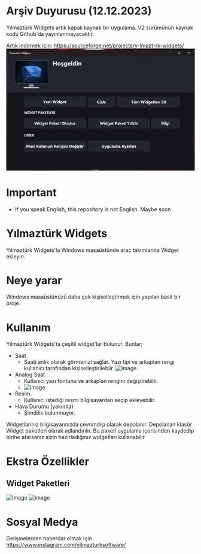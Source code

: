 # Arşiv Duyurusu (12.12.2023)
Yılmaztürk Widgets artık kapalı kaynak bir uygulama. V2 sürümünün kaynak kodu Github'da yayınlanmayacaktır.

Artık indirmek için: https://sourceforge.net/projects/y-lmazt-rk-widgets/
![image](https://github.com/YilmazturkSoftware/YilmazturkWidgets/blob/main/ywidgets.png)

# Important
* If you speak English, this repository is not English. Maybe soon

# Yılmaztürk Widgets
Yılmaztürk Widgets'la Windows masaüstünde araç takımlarına Widget ekleyin.

# Neye yarar
Windows masaüstünüzü daha çok kişiselleştirmek için yapılan basit bir proje. 

# Kullanım
Yılmaztürk Widgets'ta çeşitli widget'lar bulunur. Bunlar;
* Saat
  - Saati anlık olarak görmenizi sağlar. Yazı tipi ve arkaplan rengi kullanıcı tarafından kişiselleştirilebiir.
![image](https://i.hizliresim.com/gjn3bbz.png)
* Analog Saat
  - Kullanıcı yazı fontunu ve arkaplan rengini değiştirebilir.
  - ![image](https://i.hizliresim.com/tvimlsq.png)
* Resim
  - Kullanıcı istediği resmi bilgisayardan seçip ekleyebilir.
* Hava Durumu (yakında)
  - Şimdilik bulunmuyor.

Widgetlarınız bilgisayarınızda çevrimdışı olarak depolanır. Depolanan klasör Widget paketleri olarak adlandırılır. Bu paketi uygulama içerisinden kaydedip birine atarsanız sizin hazırladığınız widgetları kullanabilir.

# Ekstra Özellikler

## Widget Paketleri
![image](https://i.hizliresim.com/l8l83lg.png)
![image](https://i.hizliresim.com/cnl5j03.png)

# Sosyal Medya
Gelişmelerden haberdar olmak için https://www.instagram.com/yilmazturksoftware/
